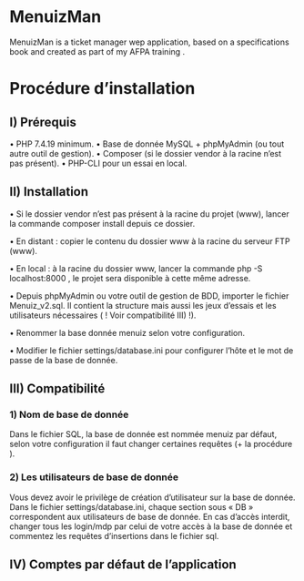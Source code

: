 # MenuizMan
MenuizMan is a ticket manager wep application, based on a specifications book and created as part of my AFPA training . 

# Procédure d’installation

## I) Prérequis

• PHP 7.4.19 minimum.
• Base de donnée MySQL + phpMyAdmin (ou tout autre outil de gestion).
• Composer (si le dossier vendor à la racine n’est pas présent).
• PHP-CLI pour un essai en local.

## II) Installation

• Si le dossier vendor n’est pas présent à la racine du projet (www), lancer la commande
composer install depuis ce dossier.

• En distant : copier le contenu du dossier www à la racine du serveur FTP (www).

• En local : à la racine du dossier www, lancer la commande php -S localhost:8000 , le
projet sera disponible à cette même adresse.

• Depuis phpMyAdmin ou votre outil de gestion de BDD, importer le fichier
Menuiz_v2.sql. Il contient la structure mais aussi les jeux d’essais et les utilisateurs
nécessaires ( ! Voir compatibilité III) !).

• Renommer la base donnée menuiz selon votre configuration.

• Modifier le fichier settings/database.ini pour configurer l’hôte et le mot de passe de la
base de donnée.

## III) Compatibilité

###  1) Nom de base de donnée

Dans le fichier SQL, la base de donnée est nommée menuiz par défaut, selon votre
configuration il faut changer certaines requêtes (+ la procédure ).

###  2) Les utilisateurs de base de donnée

Vous devez avoir le privilège de création d’utilisateur sur la base de donnée.
Dans le fichier settings/database.ini, chaque section sous « DB » correspondent aux
utilisateurs de base de donnée.
En cas d’accès interdit, changer tous les login/mdp par celui de votre accès à la base de
donnée et commentez les requêtes d’insertions dans le fichier sql.

## IV) Comptes par défaut de l’application

